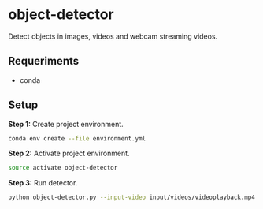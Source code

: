 #  object-detector

Detect objects in images, videos and webcam streaming videos.

## Requeriments

* conda

## Setup

**Step 1:** Create project environment.

```bash
conda env create --file environment.yml
```

**Step 2:** Activate project environment.

```bash
source activate object-detector
```

**Step 3:** Run detector.

```bash
python object-detector.py --input-video input/videos/videoplayback.mp4 --output output/videos/video.mp4
```
